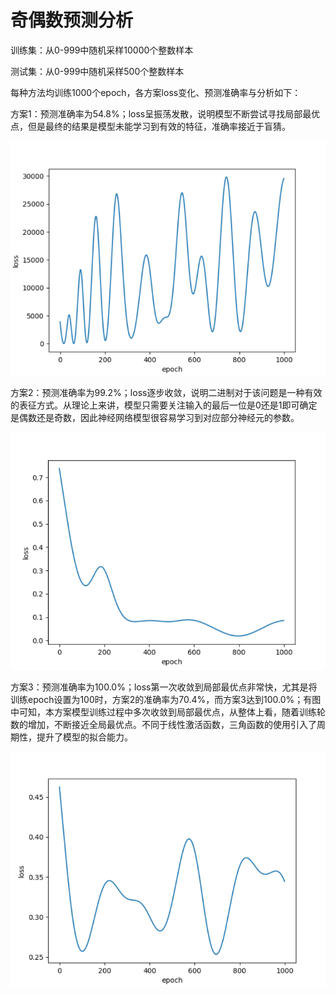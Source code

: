 # 奇偶数预测分析

训练集：从0-999中随机采样10000个整数样本 

测试集：从0-999中随机采样500个整数样本

每种方法均训练1000个epoch，各方案loss变化、预测准确率与分析如下：

方案1：预测准确率为54.8%；loss呈振荡发散，说明模型不断尝试寻找局部最优点，但是最终的结果是模型未能学习到有效的特征，准确率接近于盲猜。

![r1](./res/alg1.png)

方案2：预测准确率为99.2%；loss逐步收敛，说明二进制对于该问题是一种有效的表征方式。从理论上来讲，模型只需要关注输入的最后一位是0还是1即可确定是偶数还是奇数，因此神经网络模型很容易学习到对应部分神经元的参数。

![r2](./res/alg2.png)

方案3：预测准确率为100.0%；loss第一次收敛到局部最优点非常快，尤其是将训练epoch设置为100时，方案2的准确率为70.4%，而方案3达到100.0%；有图中可知，本方案模型训练过程中多次收敛到局部最优点，从整体上看，随着训练轮数的增加，不断接近全局最优点。不同于线性激活函数，三角函数的使用引入了周期性，提升了模型的拟合能力。


![r3](./res/alg3.png)